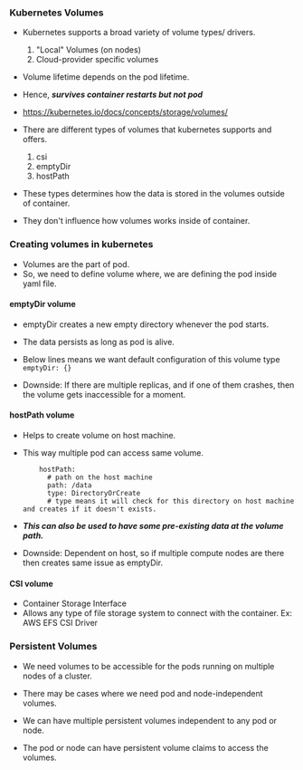 ### Kubernetes Volumes

- Kubernetes supports a broad variety of volume types/ drivers.

    1. "Local" Volumes (on nodes)
    2. Cloud-provider specific volumes

- Volume lifetime depends on the pod lifetime.
- Hence, ***survives container restarts but not pod***

- https://kubernetes.io/docs/concepts/storage/volumes/

- There are different types of volumes that kubernetes supports and offers.

    1. csi
    2. emptyDir
    3. hostPath
- These types determines how the data is stored in the volumes outside of container.
- They don't influence how volumes works inside of container.

### Creating volumes in kubernetes

- Volumes are the part of pod.
- So, we need to define volume where, we are defining the pod inside yaml file.

#### emptyDir volume

- emptyDir creates a new empty directory whenever the pod starts.
- The data persists as long as pod is alive.
- Below lines means we want default configuration of this volume type
    `emptyDir: {}`

- Downside: If there are multiple replicas, and if one of them crashes, then the volume gets inaccessible for a moment.

#### hostPath volume

- Helps to create volume on host machine.
- This way multiple pod can access same volume.
    ```
        hostPath:
          # path on the host machine
          path: /data
          type: DirectoryOrCreate
          # type means it will check for this directory on host machine and creates if it doesn't exists.
    ```

- ***This can also be used to have some pre-existing data at the volume path.***

- Downside: Dependent on host, so if multiple compute nodes are there then creates same issue as emptyDir.

#### CSI volume

- Container Storage Interface
- Allows any type of file storage system to connect with the container.
    Ex: AWS EFS CSI Driver


### Persistent Volumes

- We need volumes to be accessible for the pods running on multiple nodes of a cluster.
- There may be cases where we need pod and node-independent volumes.

- We can have multiple persistent volumes independent to any pod or node.
- The pod or node can have persistent volume claims to access the volumes.